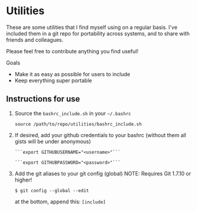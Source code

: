 Utilities
=========

These are some utilities that I find myself using on a regular basis. I've included them in a git repo for portability across systems, and to share with friends and colleagues.

Please feel free to contribute anything you find useful!

Goals
  - Make it as easy as possible for users to include
  - Keep everything super portable


Instructions for use
-----------
1. Source the `bashrc_include.sh` in your `~/.bashrc`

    ```source /path/to/repo/utilities/bashrc_include.sh```
 1. If desired, add your github credentials to your bashrc (without them all gists will be under anonymous)

        ```export GITHUBUSERNAME="<username>"```

        ```export GITHUBPASSWORD="<password>"```

1. Add the git aliases to your git config (global) NOTE: Requires Git 1.7.10 or higher!

    ```$ git config --global --edit```

    at the bottom, append this:
    ```[include]```

    ```    path = "/path/to/repo/utilities/git/aliases.config"

